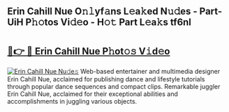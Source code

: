 ## Erin Cahill Nue O𝚗𝚕yf𝚊ns L𝚎a𝚔ed N𝚞𝚍es - Part-UiH P𝚑𝚘tos Vi𝚍𝚎o - H𝚘𝚝 Part L𝚎a𝚔s tf6nl

# <h2><a href="http://kfciil.oniu.top/?m=Erin+Cahill+Nue">🔗👉 🔴 Erin Cahill Nue P𝚑ot𝚘𝚜 V𝚒d𝚎o</a></h2>

[![Erin Cahill Nue Nu𝚍e𝚜](https://i.imgur.com/0qMVB7G.gif)](http://kfciil.oniu.top/?m=Erin+Cahill+Nue)
Web-based entertainer and multimedia designer Erin Cahill Nue, acclaimed for publishing dance and lifestyle tutorials through popular dance sequences and compact clips. Remarkable juggler Erin Cahill Nue, acclaimed for their exceptional abilities and accomplishments in juggling various objects.  
